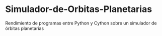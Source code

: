 # Simulador-de-Orbitas-Planetarias
Rendimiento de programas entre Python y Cython sobre un simulador de órbitas planetarias

